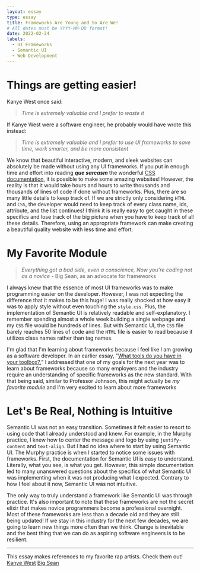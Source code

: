 ```yaml
---
layout: essay
type: essay
title: Frameworks Are Young and So Are We!
# All dates must be YYYY-MM-DD format!
date: 2022-02-24
labels:
  - UI Frameworks
  - Semantic UI
  - Web Development
---
```

# Things are getting easier!
Kanye West once said:

> _Time is extremely valuable and I prefer to waste it_

If Kanye West were a software engineer, he probably would have wrote this instead:

> _Time is extremely valuable and I prefer to use UI frameworks to save time, work smarter, and be more consistent_

We know that beautiful interactive, modern, and sleek websites can absolutely be made without using any UI frameworks. If you put in enough time and effort into reading ***que sarcasm*** the wonderful [CSS documentation], it is possible to make some amazing websites! However, the reality is that it would take hours and hours to write thousands and thousands of lines of code if done without frameworks. Plus, there are so many little details to keep track of. If we are strictly only considering `HTML` and `CSS`, the developer would need to keep track of every class name, ids, attribute, and the list continues! I think it is really easy to get caught in these specifics and lose track of the big picture when you have to keep track of all these details. Therefore, using an appropriate framework can make creating a beautiful quality website with less time and effort.

# My Favorite Module
> _Everything got a bad side, even a conscience, Now you're coding not as a novice_ - Big Sean, as an advocate for frameworks

I always knew that the essence of most UI frameworks was to make programming easier on the developer. However, I was not expecting the difference that it makes to be this huge!  I was really shocked at how easy it was to apply style without even touching the `style.css`. Plus, the implementation of Semantic UI is relatively readable and self-explanatory. I remember spending almost a whole week building a single webpage and my `CSS` file would be hundreds of lines. But with Semantic UI, the `CSS` file barely reaches 50 lines of code and the `HTML` file is easier to read because it utilizes class names rather than tag names.

I'm glad that I'm learning about frameworks because I feel like I am growing as a software developer. In an earlier essay, "[What tools do you have in your toolbox?]," I addressed that one of my goals for the next year was to learn about frameworks because so many employers and the industry require an understanding of specific frameworks as the new standard. With that being said, similar to Professor Johnson, this might actually be *my favorite module* and I'm very excited to learn about more frameworks 

# Let's Be Real, Nothing is Intuitive

Semantic UI was not an easy transition. Sometimes it felt easier to resort to using code that I already understood and knew. For example, in the Murphy practice, I knew how to center the message and logo by using `justify-content` and `text-align`. But I had no idea where to start by using Semantic UI. The Murphy practice is when I started to notice some issues with frameworks. First, the documentation for Semantic UI is easy to understand. Literally, what you see, is what you get. However, this simple documentation led to many unanswered questions about the specifics of what Semantic UI was implementing when it was not producing what I expected. Contrary to how I feel about it now, Semantic UI was not intuitive.

The only way to truly understand a framework like Semantic UI was through practice. It's also important to note that these frameworks are not the secret elixir that makes novice programmers become a professional overnight. Most of these frameworks are less than a decade old and they are still being updated! If we stay in this industry for the next few decades, we are going to learn new things more often than we think. Change is inevitable and the best thing that we can do as aspiring software engineers is to be resilient.

------
This essay makes references to my favorite rap artists. Check them out!
[Kanye West]
[Big Sean]

[CSS documentation]: https://developer.mozilla.org/en-US/docs/Web/CSS/Reference
[What tools do you have in your toolbox?]: https://michnotmeesh.github.io/essays/toolbox.html
[Kanye West]: https://www.youtube.com/watch?v=TrQ7w1bdNvY
[Big Sean]: https://www.youtube.com/watch?v=cZaJYDPY-YQ
